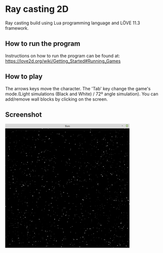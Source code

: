 # Ray casting 2D
Ray casting build using Lua programming language and LÖVE 11.3 framework.

## How to run the program
Instructions on how to run the program can be found at: https://love2d.org/wiki/Getting_Started#Running_Games

## How to play
The arrows keys move the character. The 'Tab' key change the game's mode.(Light simulations (Black and White) / 72º angle simulation).
You can add/remove wall blocks by clicking on the screen.

## Screenshot
<img src="https://github.com/MatheusCod/Stars/blob/master/screenshot.png" width="400" height="400">
